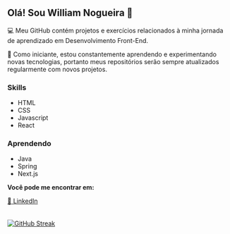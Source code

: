 <h2>Olá! Sou William Nogueira 👋</h2> 

💻 Meu GitHub contém projetos e exercícios relacionados à minha jornada de aprendizado em Desenvolvimento Front-End. 

🎨 Como iniciante, estou constantemente aprendendo e experimentando novas tecnologias, portanto meus repositórios serão sempre atualizados regularmente com novos projetos.

<h3>Skills</h3>
<ul>
  <li>HTML</li>
  <li>CSS</li>
  <li>Javascript</li>
  <li>React</li>
</ul>

<h3>Aprendendo</h3>
<ul>
  <li>Java</li>
  <li>Spring</li>
  <li>Next.js</li>
</ul>

**Você pode me encontrar em:**

[📧 LinkedIn](https://www.linkedin.com/in/william-nogueira-dev/)
<br>
<br>
<br>
[![GitHub Streak](https://streak-stats.demolab.com/?user=William-Nogueira&locale=pt_BR&theme=github-dark-blue)](https://git.io/streak-stats)
